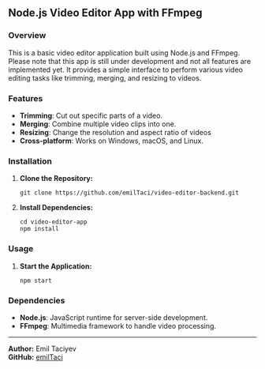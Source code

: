 **Node.js Video Editor App with FFmpeg**
---
### Overview
This is a basic video editor application built using Node.js and FFmpeg. Please note that this app is still under development and not all features are implemented yet. It provides a simple interface to perform various video editing tasks like trimming, merging, and resizing to videos.

### Features
- **Trimming**: Cut out specific parts of a video.
- **Merging**: Combine multiple video clips into one.
- **Resizing**: Change the resolution and aspect ratio of videos
- **Cross-platform**: Works on Windows, macOS, and Linux.

### Installation
1. **Clone the Repository:**
   ```
   git clone https://github.com/emilTaci/video-editor-backend.git
   ```
2. **Install Dependencies:**
   ```
   cd video-editor-app
   npm install
   ```

### Usage
1. **Start the Application:**
   ```
   npm start
   ```

### Dependencies
- **Node.js**: JavaScript runtime for server-side development.
- **FFmpeg**: Multimedia framework to handle video processing.

---

**Author:** Emil Taciyev  
**GitHub:** [emilTaci](https://github.com/emilTaci)

